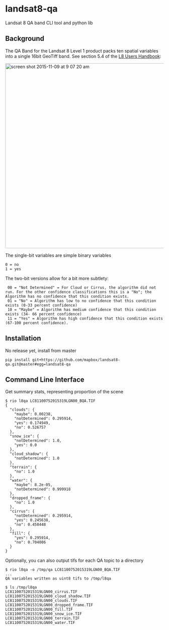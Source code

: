 # landsat8-qa
Landsat 8 QA band CLI tool and python lib

## Background

The QA Band for the Landsat 8 Level 1 product packs ten spatial variables into a single 16bit GeoTiff band. See section 5.4 of the [L8 Users Handbook](http://landsat.usgs.gov/documents/Landsat8DataUsersHandbook.pdf):

<img width="586" alt="screen shot 2015-11-09 at 9 07 20 am" src="https://cloud.githubusercontent.com/assets/1151287/11034401/b46bdf94-86c1-11e5-9df2-f39627f5373b.png">

The single-bit variables are simple binary variables
```
0 = no
1 = yes
```

The two-bit versions allow for a bit more subtlety:
```
 00 = "Not Determined" = For Cloud or Cirrus, the algorithm did not run. For the other confidence classifications this is a "No"; the Algorithm has no confidence that this condition exists.
 01 = "No" = Algorithm has low to no confidence that this condition exists (0-33 percent confidence)
 10 = "Maybe" = Algorithm has medium confidence that this condition exists (34- 66 percent confidence)
 11 = "Yes" = Algorithm has high confidence that this condition exists (67-100 percent confidence).
```

## Installation

No release yet, install from master

```
pip install git+https://github.com/mapbox/landsat8-qa.git@master#egg=landsat8-qa
```

## Command Line Interface

Get summary stats, representing proportion of the scene
```
$ rio l8qa LC81100752015319LGN00_BQA.TIF
{
  "clouds": {
    "maybe": 0.00238,
    "notDetermined": 0.295914,
    "yes": 0.174949,
    "no": 0.526757
  },
  "snow_ice": {
    "notDetermined": 1.0,
    "yes": 0.0
  },
  "cloud_shadow": {
    "notDetermined": 1.0
  },
  "terrain": {
    "no": 1.0
  },
  "water": {
    "maybe": 8.2e-05,
    "notDetermined": 0.999918
  },
  "dropped_frame": {
    "no": 1.0
  },
  "cirrus": {
    "notDetermined": 0.295914,
    "yes": 0.245638,
    "no": 0.458448
  },
  "fill": {
    "yes": 0.295914,
    "no": 0.704086
  }
}
```

Optionally, you can also output tifs for each QA topic to a directory
```
$ rio l8qa -o /tmp/qa LC81100752015319LGN00_BQA.TIF
...
QA variables written as uint8 tifs to /tmp/l8qa

$ ls /tmp/l8qa
LC81100752015319LGN00_cirrus.TIF
LC81100752015319LGN00_cloud_shadow.TIF
LC81100752015319LGN00_clouds.TIF
LC81100752015319LGN00_dropped_frame.TIF
LC81100752015319LGN00_fill.TIF
LC81100752015319LGN00_snow_ice.TIF
LC81100752015319LGN00_terrain.TIF
LC81100752015319LGN00_water.TIF
```
